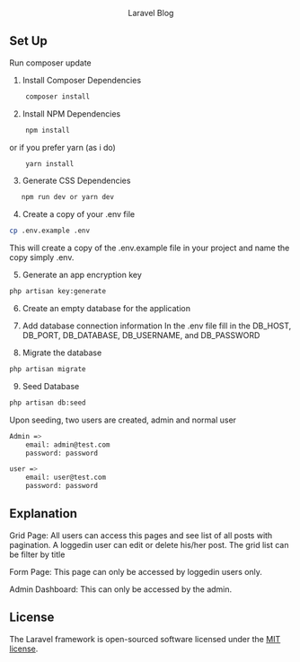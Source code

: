 <p align="center">Laravel Blog</p>

## Set Up
Run composer update
1. Install Composer Dependencies
``` bash
    composer install
```
2. Install NPM Dependencies
``` bash
    npm install
```
or if you prefer yarn (as i do)
``` bash
    yarn install
```
3. Generate CSS Dependencies

 ``` bash
    npm run dev or yarn dev
```

4. Create a copy of your .env file

``` bash
cp .env.example .env
```
This will create a copy of the .env.example file in your project and name the copy simply .env.

5. Generate an app encryption key
``` bash
php artisan key:generate
```
6.  Create an empty database for the application
7. Add database connection information 
In the .env file fill in the DB_HOST, DB_PORT, DB_DATABASE, DB_USERNAME, and DB_PASSWORD

8. Migrate the database
``` bash
php artisan migrate
```
9. Seed Database
``` bash
php artisan db:seed
```
Upon seeding, two users are created, admin and normal user
``` bash
Admin =>
    email: admin@test.com
    password: password
```
``` bash
user =>
    email: user@test.com
    password: password
```
## Explanation
 Grid Page: All users can access this pages and see list of all posts with pagination.
            A loggedin user can edit or delete his/her post.
            The grid list can be filter by title
            
 Form Page: This  page can only be accessed by loggedin users only.

 Admin Dashboard: This can only be accessed by the admin.
## License

The Laravel framework is open-sourced software licensed under the [MIT license](https://opensource.org/licenses/MIT).
